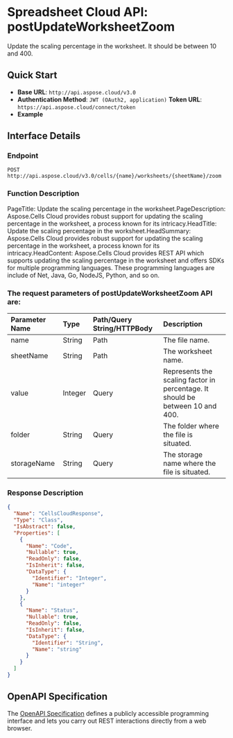 
# **Spreadsheet Cloud API: postUpdateWorksheetZoom**

Update the scaling percentage in the worksheet. It should be between 10 and 400. 


## **Quick Start**

- **Base URL**: `http://api.aspose.cloud/v3.0`
- **Authentication Method**: `JWT (OAuth2, application)`  **Token URL**: `https://api.aspose.cloud/connect/token`
- **Example** 

## **Interface Details**

### **Endpoint** 

```
POST http://api.aspose.cloud/v3.0/cells/{name}/worksheets/{sheetName}/zoom
```
### **Function Description**
PageTitle: Update the scaling percentage in the worksheet.PageDescription: Aspose.Cells Cloud provides robust support for updating  the scaling percentage in the worksheet, a process known for its intricacy.HeadTitle: Update the scaling percentage in the worksheet.HeadSummary: Aspose.Cells Cloud provides robust support for updating the scaling percentage in the worksheet, a process known for its intricacy.HeadContent: Aspose.Cells Cloud provides REST API which supports updating the scaling percentage in the worksheet and offers SDKs for multiple programming languages. These programming languages are include of Net, Java, Go, NodeJS, Python, and so on.

### The request parameters of **postUpdateWorksheetZoom** API are: 

| Parameter Name | Type | Path/Query String/HTTPBody | Description | 
| :- | :- | :- |:- | 
|name|String|Path|The file name.|
|sheetName|String|Path|The worksheet name.|
|value|Integer|Query|Represents the scaling factor in percentage. It should be between 10 and 400.|
|folder|String|Query|The folder where the file is situated.|
|storageName|String|Query|The storage name where the file is situated.|

### **Response Description**
```json
{
  "Name": "CellsCloudResponse",
  "Type": "Class",
  "IsAbstract": false,
  "Properties": [
    {
      "Name": "Code",
      "Nullable": true,
      "ReadOnly": false,
      "IsInherit": false,
      "DataType": {
        "Identifier": "Integer",
        "Name": "integer"
      }
    },
    {
      "Name": "Status",
      "Nullable": true,
      "ReadOnly": false,
      "IsInherit": false,
      "DataType": {
        "Identifier": "String",
        "Name": "string"
      }
    }
  ]
}
```


## OpenAPI Specification

The [OpenAPI Specification](https://reference.aspose.cloud/cells/#/WorksheetsController/PostUpdateWorksheetZoom) defines a publicly accessible programming interface and lets you carry out REST interactions directly from a web browser.
